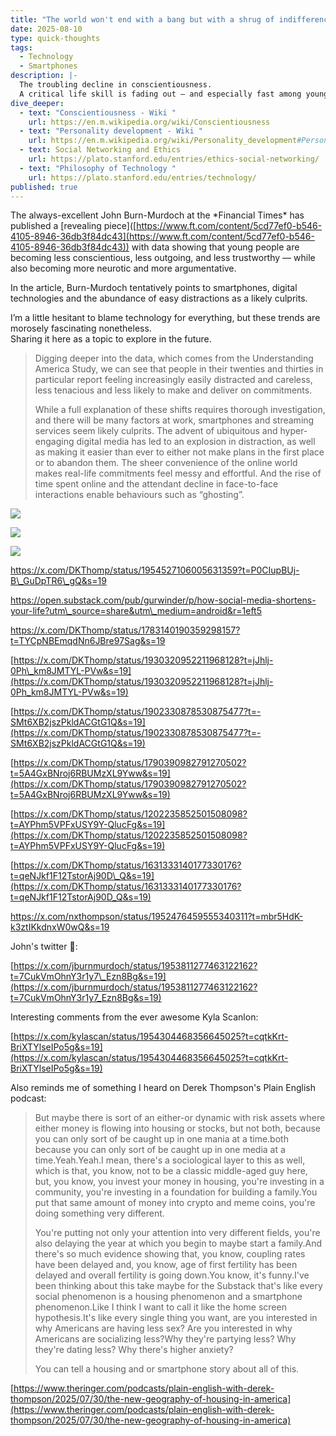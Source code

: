 ```yaml
---
title: "The world won't end with a bang but with a shrug of indifference "
date: 2025-08-10
type: quick-thoughts
tags:
  - Technology
  - Smartphones
description: |-
  The troubling decline in conscientiousness.
  A critical life skill is fading out — and especially fast among young adults
dive_deeper:
  - text: "Conscientiousness - Wiki "
    url: https://en.m.wikipedia.org/wiki/Conscientiousness
  - text: "Personality development - Wiki "
    url: https://en.m.wikipedia.org/wiki/Personality_development#Personality_change
  - text: Social Networking and Ethics
    url: https://plato.stanford.edu/entries/ethics-social-networking/
  - text: "Philosophy of Technology "
    url: https://plato.stanford.edu/entries/technology/
published: true
---
```

The always-excellent John Burn-Murdoch at the \*Financial Times\* has published a \[revealing piece\]([https://www.ft.com/content/5cd77ef0-b546-4105-8946-36db3f84dc43](https://www.ft.com/content/5cd77ef0-b546-4105-8946-36db3f84dc43)) with data showing that young people are becoming less conscientious, less outgoing, and less trustworthy — while also becoming more neurotic and more argumentative.

In the article, Burn-Murdoch tentatively points to smartphones, digital technologies and the abundance of easy distractions as a likely culprits.

I’m a little hesitant to blame technology for everything, but these trends are morosely fascinating nonetheless.  
Sharing it here as a topic to explore in the future.

> Digging deeper into the data, which comes from the Understanding America Study, we can see that people in their twenties and thirties in particular report feeling increasingly easily distracted and careless, less tenacious and less likely to make and deliver on commitments.
> 
> While a full explanation of these shifts requires thorough investigation, and there will be many factors at work, smartphones and streaming services seem likely culprits. The advent of ubiquitous and hyper-engaging digital media has led to an explosion in distraction, as well as making it easier than ever to either not make plans in the first place or to abandon them. The sheer convenience of the online world makes real-life commitments feel messy and effortful. And the rise of time spent online and the attendant decline in face-to-face interactions enable behaviours such as “ghosting”.

![](images/conscientiousness.jpg)

![](images/Extroversion.jpg)

![](images/tech-alienation.jpg)

https://x.com/DKThomp/status/1954527106005631359?t=P0CIupBUj-B\_GuDpTR6\_gQ&s=19

https://open.substack.com/pub/gurwinder/p/how-social-media-shortens-your-life?utm\_source=share&utm\_medium=android&r=1eft5

https://x.com/DKThomp/status/1783140190359298157?t=TYCpNBEmqdNn6JBre97Sag&s=19

[https://x.com/DKThomp/status/1930320952211968128?t=jJhlj-0Ph\_km8JMTYL-PVw&s=19](https://x.com/DKThomp/status/1930320952211968128?t=jJhlj-0Ph_km8JMTYL-PVw&s=19)

[https://x.com/DKThomp/status/1902330878530875477?t=-SMt6XB2jszPkldACGtG1Q&s=19](https://x.com/DKThomp/status/1902330878530875477?t=-SMt6XB2jszPkldACGtG1Q&s=19)

[https://x.com/DKThomp/status/1790390982791270502?t=5A4GxBNroj6RBUMzXL9Yww&s=19](https://x.com/DKThomp/status/1790390982791270502?t=5A4GxBNroj6RBUMzXL9Yww&s=19)

[https://x.com/DKThomp/status/1202235852501508098?t=AYPhm5VPFxUSY9Y-QlucFg&s=19](https://x.com/DKThomp/status/1202235852501508098?t=AYPhm5VPFxUSY9Y-QlucFg&s=19)

[https://x.com/DKThomp/status/1631333140177330176?t=qeNJkf1F12TstorAj90D\_Q&s=19](https://x.com/DKThomp/status/1631333140177330176?t=qeNJkf1F12TstorAj90D_Q&s=19)

https://x.com/nxthompson/status/1952476459555340311?t=mbr5HdK-k3ztIKkdnxW0wQ&s=19

John's twitter 🧵:

[https://x.com/jburnmurdoch/status/1953811277463122162?t=7CukVmOhnY3r1y7\_Ezn8Bg&s=19](https://x.com/jburnmurdoch/status/1953811277463122162?t=7CukVmOhnY3r1y7_Ezn8Bg&s=19)

Interesting comments from the ever awesome Kyla Scanlon:

[https://x.com/kylascan/status/1954304468356645025?t=cqtkKrt-BriXTYlseIPo5g&s=19](https://x.com/kylascan/status/1954304468356645025?t=cqtkKrt-BriXTYlseIPo5g&s=19)

Also reminds me of something I heard on Derek Thompson's Plain English podcast:

> But maybe there is sort of an either-or dynamic with risk assets where either money is flowing into housing or stocks, but not both, because you can only sort of be caught up in one mania at a time.both because you can only sort of be caught up in one media at a time.Yeah.Yeah.I mean, there's a sociological layer to this as well, which is that, you know, not to be a classic middle-aged guy here, but, you know, you invest your money in housing, you're investing in a community, you're investing in a foundation for building a family.You put that same amount of money into crypto and meme coins, you're doing something very different.
> 
> You're putting not only your attention into very different fields, you're also delaying the year at which you begin to maybe start a family.And there's so much evidence showing that, you know, coupling rates have been delayed and, you know, age of first fertility has been delayed and overall fertility is going down.You know, it's funny.I've been thinking about this take maybe for the Substack that's like every social phenomenon is a housing phenomenon and a smartphone phenomenon.Like I think I want to call it like the home screen hypothesis.It's like every single thing you want, are you interested in why Americans are having less sex? Are you interested in why Americans are socializing less?Why they're partying less? Why they're dating less? Why there's higher anxiety?
> 
> You can tell a housing and or smartphone story about all of this.

[https://www.theringer.com/podcasts/plain-english-with-derek-thompson/2025/07/30/the-new-geography-of-housing-in-america](https://www.theringer.com/podcasts/plain-english-with-derek-thompson/2025/07/30/the-new-geography-of-housing-in-america)